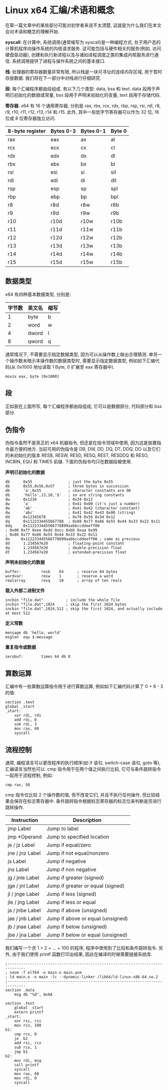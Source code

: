# Linux x64 汇编/术语和概念

在第一篇文章中的某些部分可能对初学者来说不太清楚, 这就是为什么我们在本文会对术语和概念的理解开始.

**syscall**: 在计算中, 系统调用(通常缩写为 syscall)是一种编程方式, 处于用户态的计算机程序向操作系统的内核请求服务. 这可能包括与硬件相关的服务(例如, 访问硬盘驱动器), 创建和执行新进程以及与诸如进程调度之类的集成内核服务进行通信. 系统调用提供了进程与操作系统之间的基本接口.

**栈**: 处理器的寄存器数量非常有限, 所以栈是一块可寻址的连续内存区域, 用于暂时存放数据. 我们将在下一部分中对栈进行仔细研究.

**段**: 每个汇编程序都由段组成. 有以下几个类型: data, bss 和 text. data 段用于声明已初始化的数据或常量, bss 段用于声明未初始化的变量, text 段​用于存储代码.

**寄存器**: x64 有 16 个通用寄存器, 分别是 rax, rbx, rcx, rdx, rbp, rsp, rsi, rdi, r8, r9, r10, r11, r12, r13, r14 和 r15. 此外, 其中一些低字节寄存器可以作为 32 位, 16 位或 8 位寄存器独立访问.

| 8-byte register | Bytes 0-3 | Bytes 0-1 | Byte 0 |
| --------------- | --------- | --------- | ------ |
| rax             | eax       | ax        | al     |
| rcx             | ecx       | cx        | cl     |
| rdx             | edx       | dx        | dl     |
| rbx             | ebx       | bx        | bl     |
| rsi             | esi       | si        | sil    |
| rdi             | edi       | di        | dil    |
| rsp             | esp       | sp        | spl    |
| rbp             | ebp       | bp        | bpl    |
| r8              | r8d       | r8w       | r8b    |
| r9              | r9d       | r9w       | r9b    |
| r10             | r10d      | r10w      | r10b   |
| r11             | r11d      | r11w      | r11b   |
| r12             | r12d      | r12w      | r12b   |
| r13             | r13d      | r13w      | r13b   |
| r14             | r14d      | r14w      | r14b   |
| r15             | r15d      | r15w      | r15b   |

## 数据类型

x64 有四种基本数据类型, 分别是:

| 字节数 | 英文名 | 缩写 |
| ------ | ------ | ---- |
| 1      | byte   | b    |
| 2      | word   | w    |
| 4      | dword  | l    |
| 8      | qword  | q    |

通常情况下, 不需要显示指定数据类型, 因为可以从操作数上做出合理猜测. 单另一个操作数未暗示本操作数的数据类型时, 需要显示指定数据类型, 例如如下汇编代码(从 0x1000 地址读取 1 Byte, 0 扩展至 eax 寄存器中).

```text
movzx eax, byte [0x1000]
```

## 段

正如我在上面所写, 每个汇编程序都由段组成, 它可以是数据部分, 代码部分和 bss 部分.

## 伪指令

伪指令虽然不是真正的 x64 机器指令, 但还是在指令领域中使用, 因为这是放置指令最方便的地方. 当前可用的伪指令是 DB, DW, DD, DQ, DT, DDQ, DO 以及它们的未初始化的版本 RESB, RESW, RESD, RESQ, REST, RESDDQ 和 RESO, INCBIN, EQU 和 TIMES 前缀. 下面的伪指令均只在数据段被使用.

**声明已初始化的数据**

```text
db      0x55                ; just the byte 0x55
db      0x55,0x56,0x57      ; three bytes in succession
db      'a',0x55            ; character constants are OK
db      'hello',13,10,'$'   ; so are string constants
dw      0x1234              ; 0x34 0x12
dw      'a'                 ; 0x41 0x00 (it's just a number)
dw      'ab'                ; 0x41 0x42 (character constant)
dw      'abc'               ; 0x41 0x42 0x43 0x00 (string)
dd      0x12345678          ; 0x78 0x56 0x34 0x12
dq      0x1122334455667788  ; 0x88 0x77 0x66 0x55 0x44 0x33 0x22 0x11
ddq     0x112233445566778899aabbccddeeff00
; 0x00 0xff 0xee 0xdd 0xcc 0xbb 0xaa 0x99
; 0x88 0x77 0x66 0x55 0x44 0x33 0x22 0x11
do     0x112233445566778899aabbccddeeff00 ; same as previous
dd      1.234567e20         ; floating-point constant
dq      1.234567e20         ; double-precision float
dt      1.234567e20         ; extended-precision float
```

**声明未初始化的数据**

```text
buffer:         resb    64      ; reserve 64 bytes
wordvar:        resw    1       ; reserve a word
realarray       resq    10      ; array of ten reals
```

**载入外部二进制文件**

```text
incbin "file.dat"          ; include the whole file
incbin "file.dat",1024     ; skip the first 1024 bytes
incbin "file.dat",1024,512 ; skip the first 1024, and actually include at most 512
```

**定义常数**

```text
message db 'hello, world'
msglen  equ $-message
```

**重复指令或数据**

```text
zerobuf:        times 64 db 0
```

## 算数运算

汇编中有一些算数运算指令用于进行算数运算, 例如如下汇编代码计算了 0 + 8 - 3 的值:

```text
section .text
global _start
_start:
    xor rdi, rdi
    add rdi, 8
    sub rdi, 3
    mov rax, 60
    syscall
```

## 流程控制

通常, 编程语言可以更改程序的执行顺序(如 if 语句, switch-case 语句, goto 等), 汇编语言当然也可以. cmp 指令用于在两个值之间执行比较, 它可与条件跳转指令一起用于流程控制, 例如:

```text
cmp rax, 50
```

cmp 指令仅比较 2 个操作数的值, 但不改变它们, 并且不执行任何操作, 但比较结果会保存在标志寄存器中. 条件跳转指令根据标志寄存器的标志位来判断是否进行跳转操作.

|   Instruction   |            Description            |
| --------------- | --------------------------------- |
| jmp Label       | Jump to label                     |
| jmp *Operand    | Jump to specified location        |
| je / jz Label   | Jump if equal/zero                |
| jne / jnz Label | Jump if not equal/nonzero         |
| js Label        | Jump if negative                  |
| jns Label       | Jump if non negative              |
| jg / jnle Label | Jump if greater (signed)          |
| jge / jnl Label | Jump if greater or equal (signed) |
| jl / jnge Label | Jump if less (signed)             |
| jle / jng Label | Jump if less or equal             |
| ja / jnbe Label | Jump if above (unsigned)          |
| jae / jnb Label | Jump if above or equal (unsigned) |
| jb / jnae Label | Jump if below (unsigned)          |
| jbe / jna Label | Jump if below or equal (unsigned) |

我们编写一个求 1 + 2 + ... + 100 的程序, 程序中使用到了比较和条件跳转指令. 另外, 由于我们使用 printf 函数打印出结果, 因此在编译的时候需要链接系统库.

```text
;------------------------------------------------------------------------------
; nasm -f elf64 -o main.o main.asm
; ld main.o -o main -lc --dynamic-linker /lib64/ld-linux-x86-64.so.2
;------------------------------------------------------------------------------
section .data
    msg db "%d", 0x0A

section .text
    global _start
    extern printf
_start:
    xor rsi, rsi
    mov rcx, 100
b1:
    cmp rcx, 0
    je  b2
    add rsi, rcx
    sub rcx, 1
    jmp b1
b2:
    mov rdi, msg
    call printf
    syscall
    mov rax, 60
    mov rdi, 0
    syscall
```
